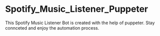 # Spotify_Music_Listener_Puppeter
This Spotify Music Listener Bot is created with the help of puppeter.
Stay connceted and enjoy the automation process.



